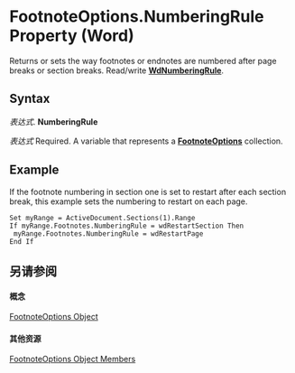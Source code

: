 
# FootnoteOptions.NumberingRule Property (Word)

Returns or sets the way footnotes or endnotes are numbered after page breaks or section breaks. Read/write  **[WdNumberingRule](70993a58-4b2c-e809-ab71-ca1701539483.md)**.


## Syntax

 _表达式_. **NumberingRule**

 _表达式_ Required. A variable that represents a **[FootnoteOptions](5fdeb6d6-ce33-44f5-62c1-743fc3770457.md)** collection.


## Example

If the footnote numbering in section one is set to restart after each section break, this example sets the numbering to restart on each page.


```
Set myRange = ActiveDocument.Sections(1).Range 
If myRange.Footnotes.NumberingRule = wdRestartSection Then 
 myRange.Footnotes.NumberingRule = wdRestartPage 
End If
```


## 另请参阅


#### 概念


[FootnoteOptions Object](5fdeb6d6-ce33-44f5-62c1-743fc3770457.md)
#### 其他资源


[FootnoteOptions Object Members](http://msdn.microsoft.com/library/e85833f1-b836-7334-e016-0354bd74a91c%28Office.15%29.aspx)